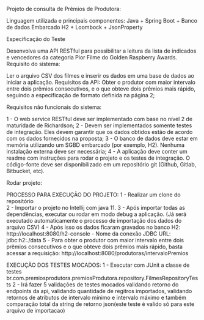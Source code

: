 Projeto de consulta de Prêmios de Produtora:

Linguagem utilizada e principais componentes:
 Java + Spring Boot + Banco de dados Embarcado H2 + Loombock + JsonProperty

Especificação do Teste

Desenvolva uma API RESTful para possibilitar a leitura da lista de indicados e vencedores da categoria Pior Filme do Golden Raspberry Awards. Requisito do sistema:

Ler o arquivo CSV dos filmes e inserir os dados em uma base de dados ao iniciar a aplicação. Requisitos da API:
Obter o produtor com maior intervalo entre dois prêmios consecutivos, e o que obteve dois prêmios mais rápido, seguindo a especificação de formato definida na página 2;

Requisitos não funcionais do sistema:

1 - O web service RESTful deve ser implementado com base no nível 2 de maturidade de Richardson;
2 - Devem ser implementados somente testes de integração. Eles devem garantir que os dados obtidos estão de acordo com os dados fornecidos na proposta;
3 - O banco de dados deve estar em memória utilizando um SGBD embarcado (por exemplo, H2). Nenhuma instalação externa deve ser necessária;
4 - A aplicação deve conter um readme com instruções para rodar o projeto e os testes de integração. O código-fonte deve ser disponibilizado em um repositório git (Github, Gitlab, Bitbucket, etc).

Rodar projeto:

PROCESSO PARA EXECUÇÃO DO PROJETO:
1 - Realizar um clone do repositório  
2 - Importar o projeto no Intellij com java 11.
3 - Após importar todas as dependências, executar ou rodar em modo debug a aplicação.
(Já será executado automaticamente o processo de importação dos dados do arquivo CSV)
4 - Após isso os dados ficaram gravados no banco H2:
   http://localhost:8080/h2-console - Nome da conexão JDBC URL: jdbc:h2:./data 
5 - Para obter o produtor com maior intervalo entre dois prêmios consecutivos 
e o que obteve dois prêmios mais rápido, basta acessar a requisição: 
http://localhost:8080/produtoras/intervaloPremios

EXECUÇÃO DOS TESTES MOCADOS:
1 - Executar com JUnit a classe de testes br.com.premiosprodutora.premiosProdutora.repository.FilmesRepositoryTests
2 - Irá fazer 5 validações de testes mocados validando retorno do endpoints da api,
validando quantidade de regitros importados, validando retornos de atributos de intervalo mínimo
e intervalo máximo e também comparação total da string de retorno json(este teste é valido só para este arquivo de importacao)
